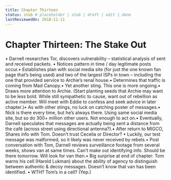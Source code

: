 ```yaml
---
title: Chapter Thirteen
status: stub # placeholder | stub | draft | edit | done
lastReviewedOn: 2018-11-11
---
```


# Chapter Thirteen: The Stake Out

•	Darnell researches Tor, discovers vulnerability – statistical analysis of sent and received packets. •	Notices pattern in time / day legitimate posts occur.•	Establishes plan with social media site (for just the one known fan page that’s being used) and two of the largest ISPs in town – including the one that provided service to Archie’s renal house.•	Determines that traffic is coming from Mad Canopy.•	Yet another sting. This one is more ongoing.•	Draws more attention to Archie. (Start planting seeds that Archie may want to be less bold. While still sympathetic to cause, want out of rebellion as active member. Will meet with Eddie to confess and seek advice in later chapter.)•	As with other stings, no luck on catching poster of messages.•	Nick is there every time, but he’s always there. Using same social media site, but so do 300+ million other users. Not enough to act on.•	Eventually, Darnell speculates that messages are actually being sent a distance from the café (across street using directional antenna?).•	After return to MIGCO, Shares info with Tom. Doesn’t trust Cecelia or Director? •	Luckily, our test message was malformed, so it likely was never received by rebels.•	Post conversation with Tom, Darnell reviews surveillance footage from several weeks, shows van at same times. Can’t make out identifying info. Should be there tomorrow. Will look for van then.•	Big surprise at end of chapter: Tom warns his cell (Harold Lukman) about the ability of agency to distinguish between authentic & decoy messages. Doesn’t know that van has been identified. •	WTH? Tom’s in a cell? (Yep.)
